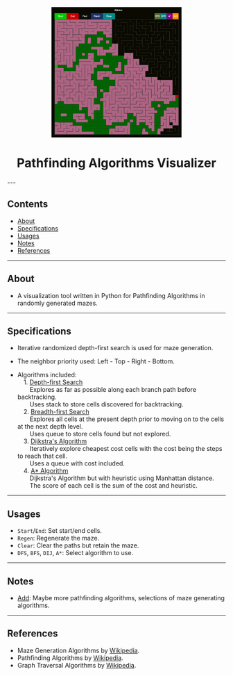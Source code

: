 <div align="center">



<img src="./assets/thumbnail.png" width="300">

# Pathfinding Algorithms Visualizer


</div> 
---

## Contents
* [About](#about)
* [Specifications](#specifications)
* [Usages](#usages)
* [Notes](#notes)
* [References](#references)
---
<a name="about"></a>
## About
- A visualization tool written in Python for Pathfinding Algorithms in randomly generated mazes.  

---
<a name="specifications"></a>
## Specifications
- Iterative randomized depth-first search is used for maze generation.  
  
- The neighbor priority used: Left - Top - Right - Bottom.  
  
- Algorithms included:  
&emsp;1. <ins>Depth-first Search</ins>  
&emsp;&emsp;Explores as far as possible along each branch path before backtracking.  
&emsp;&emsp;Uses stack to store cells discovered for backtracking.  
&emsp;2. <ins>Breadth-first Search</ins>  
&emsp;&emsp;Explores all cells at the present depth prior to moving on to the cells at the next depth level.  
&emsp;&emsp;Uses queue to store cells found but not explored.  
&emsp;3. <ins>Dijkstra's Algorithm</ins>  
&emsp;&emsp;Iteratively explore cheapest cost cells with the cost being the steps to reach that cell.  
&emsp;&emsp;Uses a queue with cost included.  
&emsp;4. <ins>A* Algorithm</ins>  
&emsp;&emsp;Dijkstra's Algorithm but with heuristic using Manhattan distance.  
&emsp;&emsp;The score of each cell is the sum of the cost and heuristic.

---
<a name="usages"></a>
## Usages
- ```Start```/```End```: Set start/end cells.
- ```Regen```: Regenerate the maze.
- ```Clear```: Clear the paths but retain the maze.  
- ```DFS```, ```BFS```, ```DIJ```, ```A*```: Select algorithm to use.

---
<a name="notes"></a>
## Notes
- <ins>Add</ins>: Maybe more pathfinding algorithms, selections of maze generating algorithms.

---
<a name="references"></a>
## References
- Maze Generation Algorithms by [Wikipedia](https://en.wikipedia.org/wiki/Maze_generation_algorithm).  
- Pathfinding Algorithms by [Wikipedia](https://en.wikipedia.org/wiki/Pathfinding).  
- Graph Traversal Algorithms by [Wikipedia](https://en.wikipedia.org/wiki/Graph_traversal).  


